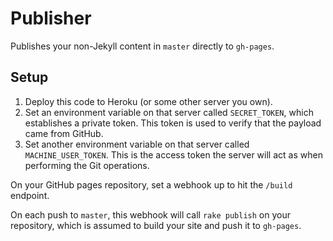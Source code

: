 Publisher
===============

Publishes your non-Jekyll content in `master` directly to `gh-pages`.

## Setup

1. Deploy this code to Heroku (or some other server you own).
2. Set an environment variable on that server called `SECRET_TOKEN`, which establishes a private token. This token is used to verify that the payload came from GitHub.
3. Set another environment variable on that server called `MACHINE_USER_TOKEN`. This is the access token the server will act as when performing the Git operations.

On your GitHub pages repository, set a webhook up to hit the `/build` endpoint.

On each push to `master`, this webhook will call `rake publish` on your repository, which is assumed to build your site and push it to `gh-pages`.
